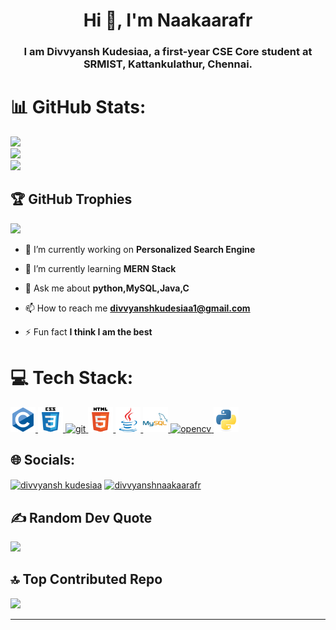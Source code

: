 <h1 align="center">Hi 👋, I'm Naakaarafr</h1>
<h3 align="center">I am Divvyansh Kudesiaa, a first-year CSE Core student at SRMIST, Kattankulathur, Chennai.</h3>

# 📊 GitHub Stats:
![](https://github-readme-stats.vercel.app/api?username=naakaarafr&theme=dark&hide_border=false&include_all_commits=false&count_private=false)<br/>
![](https://nirzak-streak-stats.vercel.app/?user=naakaarafr&theme=dark&hide_border=false)<br/>
![](https://github-readme-stats.vercel.app/api/top-langs/?username=naakaarafr&theme=dark&hide_border=false&include_all_commits=false&count_private=false&layout=compact)

## 🏆 GitHub Trophies
![](https://github-profile-trophy.vercel.app/?username=naakaarafr&theme=radical&no-frame=false&no-bg=true&margin-w=4)


- 🔭 I’m currently working on **Personalized Search Engine**

- 🌱 I’m currently learning **MERN Stack**

- 💬 Ask me about **python,MySQL,Java,C**

- 📫 How to reach me **divvyanshkudesiaa1@gmail.com**

- ⚡ Fun fact **I think I am the best**


# 💻 Tech Stack:
<p align="left"> <a href="https://www.cprogramming.com/" target="_blank" rel="noreferrer"> <img src="https://raw.githubusercontent.com/devicons/devicon/master/icons/c/c-original.svg" alt="c" width="40" height="40"/> </a> <a href="https://www.w3schools.com/css/" target="_blank" rel="noreferrer"> <img src="https://raw.githubusercontent.com/devicons/devicon/master/icons/css3/css3-original-wordmark.svg" alt="css3" width="40" height="40"/> </a> <a href="https://git-scm.com/" target="_blank" rel="noreferrer"> <img src="https://www.vectorlogo.zone/logos/git-scm/git-scm-icon.svg" alt="git" width="40" height="40"/> </a> <a href="https://www.w3.org/html/" target="_blank" rel="noreferrer"> <img src="https://raw.githubusercontent.com/devicons/devicon/master/icons/html5/html5-original-wordmark.svg" alt="html5" width="40" height="40"/> </a> <a href="https://www.java.com" target="_blank" rel="noreferrer"> <img src="https://raw.githubusercontent.com/devicons/devicon/master/icons/java/java-original.svg" alt="java" width="40" height="40"/> </a> <a href="https://www.mysql.com/" target="_blank" rel="noreferrer"> <img src="https://raw.githubusercontent.com/devicons/devicon/master/icons/mysql/mysql-original-wordmark.svg" alt="mysql" width="40" height="40"/> </a> <a href="https://opencv.org/" target="_blank" rel="noreferrer"> <img src="https://www.vectorlogo.zone/logos/opencv/opencv-icon.svg" alt="opencv" width="40" height="40"/> </a> <a href="https://www.python.org" target="_blank" rel="noreferrer"> <img src="https://raw.githubusercontent.com/devicons/devicon/master/icons/python/python-original.svg" alt="python" width="40" height="40"/> </a> </p>

## 🌐 Socials:
<p align="left">
<a href="www.linkedin.com/in/divvyansh-kudesiaa-3440a431b" target="blank"><img align="center" src="https://raw.githubusercontent.com/rahuldkjain/github-profile-readme-generator/master/src/images/icons/Social/linked-in-alt.svg" alt="divvyansh kudesiaa" height="30" width="40" /></a>
<a href="https://instagram.com/divvyanshnaakaarafr" target="blank"><img align="center" src="https://raw.githubusercontent.com/rahuldkjain/github-profile-readme-generator/master/src/images/icons/Social/instagram.svg" alt="divvyanshnaakaarafr" height="30" width="40" /></a>
</p>

## ✍️ Random Dev Quote
![](https://quotes-github-readme.vercel.app/api?type=horizontal&theme=radical)

## 🔝 Top Contributed Repo
![](https://github-contributor-stats.vercel.app/api?username=naakaarafr&limit=5&theme=dark&combine_all_yearly_contributions=true)

---






<!-- Proudly created with GPRM ( https://gprm.itsvg.in ) -->




